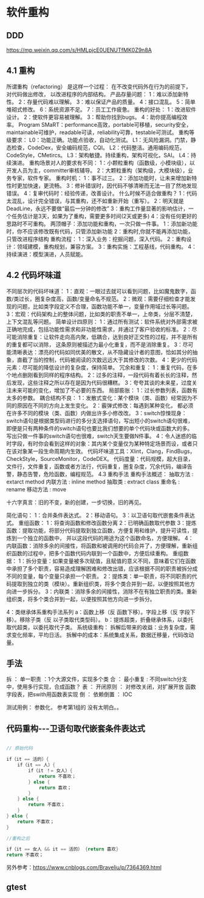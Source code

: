 # 软件重构


## DDD

https://mp.weixin.qq.com/s/HMLpjcE0UENUTfMK0Z9n8A


## 4.1 重构
所谓重构（refactoring） 是这样一个过程： 在不改变代码外在行为的前提下， 对代码做出修改， 以改进程序的内部结构。 
产品存量问题：
1：难以添加新特性。
2：存量代码难以理解。
3：难以保证产品的质量。
4：接口混乱。
5：简单堆砌式修改。
6：系统资源不足。
7：员工工作疲惫。
重构的好处：
1：改进软件设计。
2：使软件更容易被理解。
3：帮助你找到bugs。
4：助你提高编程效率。
Program SMaRT：performance高效，portable可移植，security安全，maintainable可维护，readable可读，reliability可靠，testable可测试。
重构等级要求：
L0：功能正确。功能点验收，自动化测试。
L1：无风险漏洞。门禁，静态检查，CodeDex，安全编码规范，CQI。
L2：代码整洁。通用编码规范，CodeStyle，CMetircs。
L3：架构敏捷。持续重构，架构可视化，SAI。
L4：持续演进。
重构场景对人的要求有不同：
1：小颗粒重构（函数级，小模块级），以开发人员为主，committer审核辅导。
2：大颗粒重构（架构级，大模块级），业务专家，软件专家。
重构时机：
1：事不过三。
2：添加功能时，让未来增加新特性时更加快速，更流畅。
3：修补错误时，因代码不够清晰而无法一目了然地发现错误。
4：复审代码时：经验传递，改善设计。
什么时候不适合做重构？
1：代码太混乱，设计完全错误，与其重构，还不如重新开始（重写）。
2：明天就是DeadLine，永远不要做“最后一分钟的修改”
3：重构工作量显著的影响估计，一个任务估计是3天，如果为了重构，需要更多时间(2天或更多)
4：没有任何更好的思路时不可重构。
两顶帽子：添加功能和重构，一次只做一件事。
1：添加新功能时，你不应该修改既有代码，只管添加新功能
2：重构时,你就不能再添加功能，只管改进程序结构
重构流程：
1：深入业务：挖掘问题，深入代码。
2：重构设计：领域建模，重构规划，兼容方案。
3：重构实施：工程基线，代码重构。
4：持续演进：模型演进，人员赋能。

## 4.2 代码坏味道
不同层次的代码坏味道：
1：直观：一眼过去就可以看到问题，比如魔鬼数字，函数/类过长，圈复杂度高，函数/变量命名不规范。
2：微观：需要仔细检查才能发现的问题，比如类字段定义不合理，函数功能不单一，变量作用域过长等问题。
3：宏观：代码架构上的整体问题，比如类的职责不单一，上帝类，分层不清楚，上下文混乱等问题。
简单设计四原则：
1：通过所有测试：软件系统对外部需求被正确地完成，包括功能性需求和非功能性需求，并通过了客户验收的标准。
2：尽可能消除重复：让软件走向高内聚，低耦合，达到良好正交性的过程，并不是所有的重复都可以消除， 这条原则被描述为最小化重复，而不是消除重复。
3：尽可能清晰表达：漂亮的代码如同优美的散文，从不隐藏设计者的意图，恰如其分的抽象，直截了当的控制，代码被阅读的次数远远大于其修改的次数。
4：更少的代码元素：尽可能的降低设计的复杂度，保持简单。
冗余和重复：
1：重复代码，在多个地点删刚看到同样的程序结构。
2：过多的注释，一段代码有着长长的注释，然后发现，这些注释之所以存在是因为代码很糟糕。
3：夸夸其谈的未来星，过度关注未来可能的变化，增加了不必要的东西。
局部膨胀：
1：过长参数列表，函数有太多的参数。
耦合结构不良：
1：发散式变化：某个模块（类、函数）经常因为不同的原因在不同的方向上发生变化。
2：霰弹式修改：每遇到某种变化， 都必须在许多不同的模块（类、函数）内做出许多小修改改。
3：switch惊悚现身：switch语句是根据类型码进行的多分支选择语句，写出短小的switch语句很难，即便是只有两种条件的switch语句也要比我们想要的单个代码块或函数大的多。写出只做一件事的switch语句也很难，switch天生要做N件事。
4：令人迷惑的临时字段，有时你会看到这样的对象：其内某个变量仅为某种特定场景而设，或者只在该对象某一段生命周期内生效。
代码坏味道工具：Xlint，Clang，FindBugs，CheckStyle，SourceMonitor，CodeDEX。
代码度量：代码规模，超大目录，文件行，文件重复，函数或者方法行，代码重复，圈复杂度，冗余代码，编译告警，静态告警，危险函数，编程规范。
4.3 重构手法
重构手法概述：
抽取方法 : extarct method
内联方法 : inline method
抽取类 : extract class
重命名 : rename
移动方法 : move

十六字真言：旧的不变，新的创建，一步切换，旧的再见。

简化语句：
1：合并条件表达式。
2：移动语句。
3：以卫语句取代嵌套条件表达式。
重组函数：
1：将查询函数和修改函数分离
2：已明确函数取代参数
3：提炼函数：提取功能，将部分代码提取到独立函数，方便复用和维护，提升可读性，提炼到一个独立的函数中， 并以这段代码的用途为这个函数命名，方便理解。
4：内联函数：消除多余的间接性，将函数和被调用的代码合并了，方便理解，重新组织函数的过程中，把多个函数代码内联到一个函数中，方便后续重构。
重组数据：
1：拆分变量：如果变量被多次赋值，且赋值的意义不同，意味着它们在函数中承担了多个职责，容易造成理解困难和修改出错，应该根据不同的职责被拆分成不同的变量，每个变量只承担一个职责。
2：提炼类：单一职责，将不同职责的代码提取到独立的类（模块）。重新组织类，将多个类合并到一起，以便按照其他方向进一步拆分。
3：内联类：消除多余的间接性，消除不在有独立职责的类。重新组织类，将多个类合并到一起，以便按照其他方向进一步拆分。

4：类继承体系重构手法系列
a：函数上移（反 函数下移）。字段上移（反 字段下移）。移除子类（反 以子类取代类型码）。
b：提炼超类，折叠继承体系，以委托取代超类，以委托取代子类。
系统级重构：
拆解后带来的收益：业务复杂度，需求变化频率，平均日活。
拆解中的成本：系统集成关系，数据迁移量，代码改动量。 


## 手法

拆 ： 单一职责  ：1个大源文件，实现多个类
合 ： 最小重复  : 不同switch分支中，使用多行实现，合成函数？
表 ： 开闭原则 ： 对修改关闭，对扩展开放   函数字段表，把swith用函数表实现
倒 ：  依赖倒置  ：  IOC

测试用例： 参数化， 参考第1组的   没有太明白。。



## 代码重构---卫语句取代嵌套条件表达式

``` c++

// 原始代码

if（it == 活的）{
    if（it == 人）{
        if（it ！= 女人）{
            return 不喜欢；
        } else {
            return 喜欢；
        }
    } else {
        return 不喜欢；
    }
} else {
    return 不喜欢；
}

//重构之后

if（it == 女人 && it == 活的） {return 喜欢}
return 不喜欢；

```


另外参考：https://www.cnblogs.com/Braveliu/p/7364369.html


## gtest

